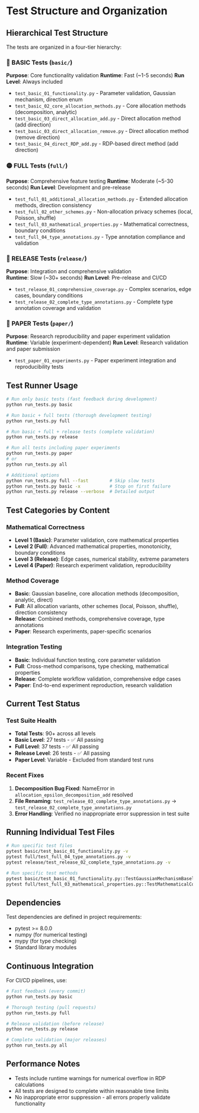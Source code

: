 # Test Structure and Organization

## Hierarchical Test Structure

The tests are organized in a four-tier hierarchy:

### 🔵 BASIC Tests (`basic/`)
**Purpose**: Core functionality validation
**Runtime**: Fast (~1-5 seconds)
**Run Level**: Always included

- `test_basic_01_functionality.py` - Parameter validation, Gaussian mechanism, direction enum
- `test_basic_02_core_allocation_methods.py` - Core allocation methods (decomposition, analytic)
- `test_basic_03_direct_allocation_add.py` - Direct allocation method (add direction)
- `test_basic_03_direct_allocation_remove.py` - Direct allocation method (remove direction)  
- `test_basic_04_direct_RDP_add.py` - RDP-based direct method (add direction)

### 🟡 FULL Tests (`full/`)  
**Purpose**: Comprehensive feature testing
**Runtime**: Moderate (~5-30 seconds)
**Run Level**: Development and pre-release

- `test_full_01_additional_allocation_methods.py` - Extended allocation methods, direction consistency
- `test_full_02_other_schemes.py` - Non-allocation privacy schemes (local, Poisson, shuffle)
- `test_full_03_mathematical_properties.py` - Mathematical correctness, boundary conditions
- `test_full_04_type_annotations.py` - Type annotation compliance and validation

### 🔴 RELEASE Tests (`release/`)
**Purpose**: Integration and comprehensive validation  
**Runtime**: Slow (~30+ seconds)
**Run Level**: Pre-release and CI/CD

- `test_release_01_comprehensive_coverage.py` - Complex scenarios, edge cases, boundary conditions
- `test_release_02_complete_type_annotations.py` - Complete type annotation coverage and validation

### 📄 PAPER Tests (`paper/`)
**Purpose**: Research reproducibility and paper experiment validation
**Runtime**: Variable (experiment-dependent)
**Run Level**: Research validation and paper submission

- `test_paper_01_experiments.py` - Paper experiment integration and reproducibility tests

## Test Runner Usage

```bash
# Run only basic tests (fast feedback during development)
python run_tests.py basic

# Run basic + full tests (thorough development testing)
python run_tests.py full

# Run basic + full + release tests (complete validation)
python run_tests.py release

# Run all tests including paper experiments
python run_tests.py paper
# or
python run_tests.py all

# Additional options
python run_tests.py full --fast        # Skip slow tests
python run_tests.py basic -x           # Stop on first failure
python run_tests.py release --verbose  # Detailed output
```

## Test Categories by Content

### Mathematical Correctness
- **Level 1 (Basic)**: Parameter validation, core mathematical properties
- **Level 2 (Full)**: Advanced mathematical properties, monotonicity, boundary conditions
- **Level 3 (Release)**: Edge cases, numerical stability, extreme parameters
- **Level 4 (Paper)**: Research experiment validation, reproducibility

### Method Coverage
- **Basic**: Gaussian baseline, core allocation methods (decomposition, analytic, direct)
- **Full**: All allocation variants, other schemes (local, Poisson, shuffle), direction consistency
- **Release**: Combined methods, comprehensive coverage, type annotations
- **Paper**: Research experiments, paper-specific scenarios

### Integration Testing
- **Basic**: Individual function testing, core parameter validation
- **Full**: Cross-method comparisons, type checking, mathematical properties
- **Release**: Complete workflow validation, comprehensive edge cases
- **Paper**: End-to-end experiment reproduction, research validation

## Current Test Status

### Test Suite Health
- **Total Tests**: 90+ across all levels
- **Basic Level**: 27 tests - ✅ All passing
- **Full Level**: 37 tests - ✅ All passing  
- **Release Level**: 26 tests - ✅ All passing
- **Paper Level**: Variable - Excluded from standard test runs

### Recent Fixes
1. **Decomposition Bug Fixed**: NameError in `allocation_epsilon_decomposition_add` resolved
2. **File Renaming**: `test_release_03_complete_type_annotations.py` → `test_release_02_complete_type_annotations.py`
3. **Error Handling**: Verified no inappropriate error suppression in test suite

## Running Individual Test Files

```bash
# Run specific test files
pytest basic/test_basic_01_functionality.py -v
pytest full/test_full_04_type_annotations.py -v
pytest release/test_release_02_complete_type_annotations.py -v

# Run specific test methods
pytest basic/test_basic_01_functionality.py::TestGaussianMechanismBaseline::test_gaussian_epsilon_basic -v
pytest full/test_full_03_mathematical_properties.py::TestMathematicalConstraints -v
```

## Dependencies

Test dependencies are defined in project requirements:
- pytest >= 8.0.0
- numpy (for numerical testing)
- mypy (for type checking)
- Standard library modules

## Continuous Integration

For CI/CD pipelines, use:
```bash
# Fast feedback (every commit)
python run_tests.py basic

# Thorough testing (pull requests)  
python run_tests.py full

# Release validation (before release)
python run_tests.py release

# Complete validation (major releases)
python run_tests.py all
```

## Performance Notes

- Tests include runtime warnings for numerical overflow in RDP calculations
- All tests are designed to complete within reasonable time limits
- No inappropriate error suppression - all errors properly validate functionality 